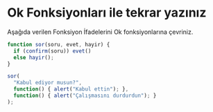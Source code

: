 
# Ok Fonksiyonları ile tekrar yazınız

Aşağıda verilen Fonksiyon İfadelerini Ok fonksiyonlarına çevriniz.

```js run
function sor(soru, evet, hayir) {
  if (confirm(soru)) evet()
  else hayir();
}

sor(
  "Kabul ediyor musun?",
  function() { alert("Kabul ettin"); },
  function() { alert("Çalışmasını durdurdun"); }
);
```
